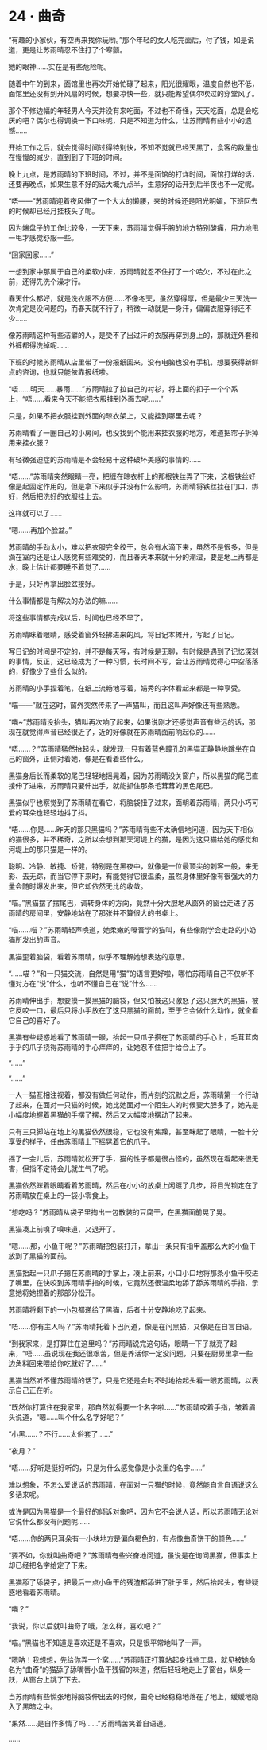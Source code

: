 # 24 · 曲奇

“有趣的小家伙，有空再来找你玩哟。”那个年轻的女人吃完面后，付了钱，如是说道，更是让苏雨晴忍不住打了个寒颤。

她的眼神……实在是有些危险呢。

随着中午的到来，面馆里也再次开始忙碌了起来，阳光很耀眼，温度自然也不低，面馆里还没有到开风扇的时候，想要凉快一些，就只能希望偶尔吹过的穿堂风了。

那个不修边幅的年轻男人今天并没有来吃面，不过也不奇怪，天天吃面，总是会吃厌的吧？偶尔也得调换一下口味呢，只是不知道为什么，让苏雨晴有些小小的遗憾……

开始工作之后，就会觉得时间过得特别快，不知不觉就已经天黑了，食客的数量也在慢慢的减少，直到到了下班的时间。

晚上九点，是苏雨晴的下班时间，不过，并不是面馆的打烊时间，面馆打烊的话，还要再晚点，如果生意不好的话大概九点半，生意好的话开到后半夜也不一定呢。

“唔——”苏雨晴迎着夜风伸了一个大大的懒腰，来的时候还是阳光明媚，下班回去的时候却已经月挂枝头了呢。

因为端盘子的工作比较多，一天下来，苏雨晴觉得手腕的地方特别酸痛，用力地甩一甩才感觉舒服一些。

“回家回家……”

一想到家中那属于自己的柔软小床，苏雨晴就忍不住打了一个哈欠，不过在此之前，还得先洗个澡才行。

春天什么都好，就是洗衣服不方便……不像冬天，虽然穿得厚，但是最少三天洗一次肯定是没问题的，而春天就不行了，稍微一动就是一身汗，偏偏衣服穿得还不少……

像苏雨晴这种有些洁癖的人，是受不了出过汗的衣服再穿到身上的，那就连外套和外裤都得洗掉呢……

下班的时候苏雨晴从店里带了一份报纸回来，没有电脑也没有手机，想要获得新鲜点的咨询，也就只能依靠报纸啦。

“唔……明天……暴雨……”苏雨晴拉了拉自己的衬衫，将上面的扣子一个个系上，“唔……看来今天不能把衣服挂到外面去呢……”

只是，如果不把衣服挂到外面的晾衣架上，又能挂到哪里去呢？

苏雨晴看了一圈自己的小房间，也没找到个能用来挂衣服的地方，难道把帘子拆掉用来挂衣服？

有轻微强迫症的苏雨晴是不会轻易干这种破坏美感的事情的……

“唔……”苏雨晴突然眼睛一亮，把缠在晾衣杆上的那根铁丝弄了下来，这根铁丝好像是起固定作用的，但是拿下来似乎并没有什么影响，苏雨晴将铁丝挂在门口，绑好，然后把洗好的衣服挂上去。

这样就可以了……

“嗯……再加个脸盆。”

苏雨晴的手劲太小，难以把衣服完全绞干，总会有水滴下来，虽然不是很多，但是滴在室内还是让人感觉有些难受的，而且春天本来就十分的潮湿，要是地上再都是水，晚上估计都要睡不着觉了……

于是，只好再拿出脸盆接好。

什么事情都是有解决的办法的嘛……

将这些事情都完成以后，时间也已经不早了。

苏雨晴眯着眼睛，感受着窗外轻拂进来的风，将日记本摊开，写起了日记。

写日记的时间是不定的，并不是每天写，有时候是无聊，有时候是遇到了记忆深刻的事情，反正，这已经成为了一种习惯，长时间不写，会让苏雨晴觉得心中空落落的，好像少了些什么似的。

苏雨晴的小手捏着笔，在纸上流畅地写着，娟秀的字体看起来都是一种享受。

“喵——”就在这时，窗外突然传来了一声猫叫，而且这叫声好像还有些熟悉。

“喵\~”苏雨晴没抬头，猫叫再次响了起来，如果说刚才还感觉声音有些远的话，那现在就觉得声音已经很近了，近的好像就在苏雨晴面前响起似的……

“唔……？”苏雨晴猛然抬起头，就发现一只有着蓝色瞳孔的黑猫正静静地蹲坐在自己的窗外，正侧对着她，像是在看着些什么。

黑猫身后长而柔软的尾巴轻轻地摇晃着，因为苏雨晴没关窗户，所以黑猫的尾巴直接伸了进来，苏雨晴只要伸出手，就能抓住那条毛茸茸的黑色尾巴。

黑猫似乎也察觉到了苏雨晴在看它，将脑袋扭了过来，面朝着苏雨晴，两只小巧可爱的耳朵也轻轻地抖了抖。

“唔……你是……昨天的那只黑猫吗？”苏雨晴有些不太确信地问道，因为天下相似的猫很多，并不稀奇，之所以会想到那天河堤上的猫，是因为这只猫给她的感觉和河堤上的那只猫是一样的。

聪明、冷静、敏捷、矫健，特别是在黑夜中，就像是一位最顶尖的刺客一般，来无影、去无踪，而当它停下来时，有能觉得它很温柔，虽然身体里好像有很强大的力量会随时爆发出来，但它却依然无比的收敛。

“喵。”黑猫摆了摆尾巴，调转身体的方向，竟然十分大胆地从窗外的窗台走进了苏雨晴的房间里，安静地站在了那张并不算很大的书桌上。

“喵……喵？”苏雨晴轻声唤道，她柔嫩的嗓音学的猫叫，有些像刚学会走路的小奶猫所发出的声音。

黑猫歪着脑袋，看着苏雨晴，似乎不理解她想表达的意思。

“……喵？”和一只猫交流，自然是用“猫”的语言更好啦，哪怕苏雨晴自己不仅听不懂对方在“说”什么，也听不懂自己在“说”什么……

苏雨晴伸出手，想要摸一摸黑猫的脑袋，但又怕被这只激怒了这只胆大的黑猫，被它反咬一口，最后只将小手放在了这只黑猫的面前，至于它会做什么动作，就全看它自己的喜好了。

黑猫有些疑惑地看了苏雨晴一眼，抬起一只爪子搭在了苏雨晴的手心上，毛茸茸肉乎乎的爪子挠得苏雨晴的手心痒痒的，让她忍不住把手给合上了。

“……”

“……”

一人一猫互相注视着，都没有做任何动作，而片刻的沉默之后，苏雨晴第一个行动了起来，在面对一只猫的时候，她比她面对一个陌生人的时候要大胆多了，她先是小幅度地握着黑猫的手摆了摆，然后又大幅度地摆动了起来。

只有三只脚站在地上的黑猫依然很稳，它也没有焦躁，甚至眯起了眼睛，一脸十分享受的样子，任由苏雨晴上下摇晃着它的爪子。

摇了一会儿后，苏雨晴就松开了手，猫的性子都是很古怪的，虽然现在看起来很无害，但指不定待会儿就生气了呢。

黑猫依然眯着眼睛看着苏雨晴，然后在小小的放桌上闲踱了几步，将目光锁定在了苏雨晴放在桌上的一袋小零食上。

“想吃吗？”苏雨晴从袋子里掏出一包散装的豆腐干，在黑猫面前晃了晃。

黑猫凑上前嗅了嗅味道，又退开了。

“嗯……那，小鱼干呢？”苏雨晴把包装打开，拿出一条只有指甲盖那么大的小鱼干放到了黑猫的面前。

黑猫抬起一只爪子摁在苏雨晴的手掌上，凑上前来，小口小口地将那条小鱼干咬进了嘴里，在快咬到苏雨晴手指的时候，它竟然还很温柔地舔了舔苏雨晴的手指，示意她将她捏着的那部分松开。

苏雨晴将剩下的一小包都递给了黑猫，后者十分安静地吃了起来。

“唔……你有主人吗？”苏雨晴托着下巴问道，像是在问黑猫，又像是在自言自语。

“到我家来，是打算住在这里吗？”苏雨晴说完这句话，眼睛一下子就亮了起来，“唔……虽说现在我还很艰苦，但是养活你一定没问题，只要在厨房里拿一些边角料回来喂给你吃就好了……”

黑猫当然听不懂苏雨晴的话了，只是它还是会时不时地抬起头看一眼苏雨晴，以表示自己正在听。

“既然你打算住在我家里，那自然就得要一个名字啦……”苏雨晴咬着手指，皱着眉头说道，“嗯……叫个什么名字好呢？”

“小黑……？不行……太俗套了……”

“夜月？”

“唔……好听是挺好听的，只是为什么感觉像是小说里的名字……”

难以想象，不怎么爱说话的苏雨晴，在面对一只猫的时候，竟然能自言自语说这么多话来呢。

或许是因为黑猫是一个最好的倾诉对象吧，因为它不会说人话，所以苏雨晴无论对它说什么都没有问题呢……

“唔……你的两只耳朵有一小块地方是偏向褐色的，有点像曲奇饼干的颜色……”

“要不如，你就叫曲奇吧？”苏雨晴有些兴奋地问道，虽说是在询问黑猫，但事实上却已经把名字给定了下来。

黑猫舔了舔袋子，把最后一点小鱼干的残渣都舔进了肚子里，然后抬起头，有些疑惑地看着苏雨晴。

“喵？”

“我说，你以后就叫曲奇了哦，怎么样，喜欢吧？”

“喵。”黑猫也不知道是喜欢还是不喜欢，只是很平常地叫了一声。

“嗯呐！我想想，先给你弄一个窝……”苏雨晴正打算站起身找些工具，就见被她命名为“曲奇”的猫舔了舔嘴唇小鱼干残留的味道，然后轻轻地走上了窗台，纵身一跃，从窗台上跳了下去。

当苏雨晴有些慌张地将脑袋伸出去的时候，曲奇已经稳稳地落在了地上，缓缓地隐入了黑暗之中。

“果然……是自作多情了吗……”苏雨晴苦笑着自语道。

……
